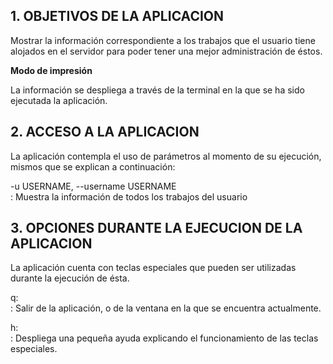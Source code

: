 
## 1. OBJETIVOS DE LA APLICACION

Mostrar la información correspondiente a los trabajos que el usuario tiene alojados en el servidor para poder tener una mejor administración de éstos. 

**Modo de impresión**

La información se despliega a través de la terminal en la que se ha sido ejecutada la aplicación.


## 2. ACCESO A LA APLICACION

La aplicación contempla el uso de parámetros al momento de su ejecución, mismos que se explican a continuación: 

-u USERNAME, --username USERNAME  
:	Muestra la información de todos los trabajos del usuario <USERNAME>  


## 3. OPCIONES DURANTE LA EJECUCION DE LA APLICACION

La aplicación cuenta con teclas especiales que pueden ser utilizadas durante la ejecución de ésta.  

q:  
:	Salir de la aplicación, o de la ventana en la que se encuentra actualmente.  

h:  
:	Despliega una pequeña ayuda explicando el funcionamiento de las teclas especiales.  
